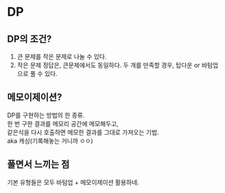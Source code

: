 # DP

## DP의 조건?
1. 큰 문제를 작은 문제로 나눌 수 있다.
2. 작은 문제 정답은, 큰문제에서도 동일하다.
두 개를 만족할 경우, 탑다운 or 바텀업으로 풀 수 있다.

## 메모이제이션?
DP를 구현하는 방법의 한 종류.  
한 번 구한 결과를 메모리 공간에 메모해두고,  
같은식을 다시 호출하면 메모한 결과를 그대로 가져오는 기법.  
aka 캐싱(기록해놓는 거니까 ㅇㅇ)  

## 풀면서 느끼는 점
기본 유형들은 모두 바텀업 + 메모이제이션 활용하네.